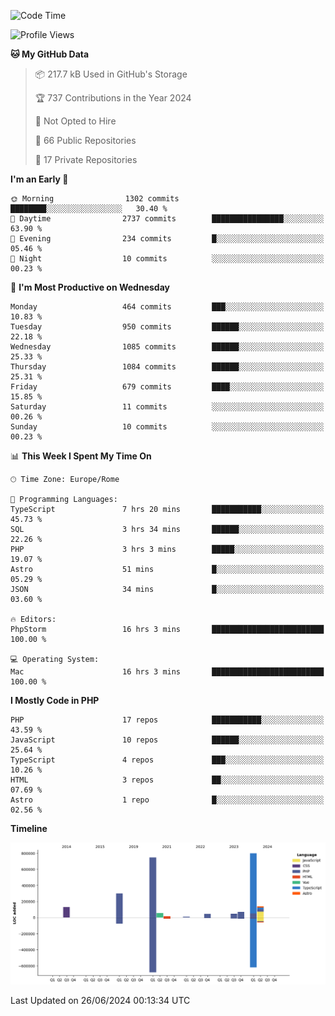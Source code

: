 <!--START_SECTION:waka-->
![Code Time](http://img.shields.io/badge/Code%20Time-5%2C119%20hrs%2013%20mins-blue)

![Profile Views](http://img.shields.io/badge/Profile%20Views-0-blue)

**🐱 My GitHub Data** 

> 📦 217.7 kB Used in GitHub's Storage 
 > 
> 🏆 737 Contributions in the Year 2024
 > 
> 🚫 Not Opted to Hire
 > 
> 📜 66 Public Repositories 
 > 
> 🔑 17 Private Repositories 
 > 
**I'm an Early 🐤** 

```text
🌞 Morning                1302 commits        ████████░░░░░░░░░░░░░░░░░   30.40 % 
🌆 Daytime                2737 commits        ████████████████░░░░░░░░░   63.90 % 
🌃 Evening                234 commits         █░░░░░░░░░░░░░░░░░░░░░░░░   05.46 % 
🌙 Night                  10 commits          ░░░░░░░░░░░░░░░░░░░░░░░░░   00.23 % 
```
📅 **I'm Most Productive on Wednesday** 

```text
Monday                   464 commits         ███░░░░░░░░░░░░░░░░░░░░░░   10.83 % 
Tuesday                  950 commits         ██████░░░░░░░░░░░░░░░░░░░   22.18 % 
Wednesday                1085 commits        ██████░░░░░░░░░░░░░░░░░░░   25.33 % 
Thursday                 1084 commits        ██████░░░░░░░░░░░░░░░░░░░   25.31 % 
Friday                   679 commits         ████░░░░░░░░░░░░░░░░░░░░░   15.85 % 
Saturday                 11 commits          ░░░░░░░░░░░░░░░░░░░░░░░░░   00.26 % 
Sunday                   10 commits          ░░░░░░░░░░░░░░░░░░░░░░░░░   00.23 % 
```


📊 **This Week I Spent My Time On** 

```text
🕑︎ Time Zone: Europe/Rome

💬 Programming Languages: 
TypeScript               7 hrs 20 mins       ███████████░░░░░░░░░░░░░░   45.73 % 
SQL                      3 hrs 34 mins       ██████░░░░░░░░░░░░░░░░░░░   22.26 % 
PHP                      3 hrs 3 mins        █████░░░░░░░░░░░░░░░░░░░░   19.07 % 
Astro                    51 mins             █░░░░░░░░░░░░░░░░░░░░░░░░   05.29 % 
JSON                     34 mins             █░░░░░░░░░░░░░░░░░░░░░░░░   03.60 % 

🔥 Editors: 
PhpStorm                 16 hrs 3 mins       █████████████████████████   100.00 % 

💻 Operating System: 
Mac                      16 hrs 3 mins       █████████████████████████   100.00 % 
```

**I Mostly Code in PHP** 

```text
PHP                      17 repos            ███████████░░░░░░░░░░░░░░   43.59 % 
JavaScript               10 repos            ██████░░░░░░░░░░░░░░░░░░░   25.64 % 
TypeScript               4 repos             ███░░░░░░░░░░░░░░░░░░░░░░   10.26 % 
HTML                     3 repos             ██░░░░░░░░░░░░░░░░░░░░░░░   07.69 % 
Astro                    1 repo              █░░░░░░░░░░░░░░░░░░░░░░░░   02.56 % 
```



**Timeline**

![Lines of Code chart](https://raw.githubusercontent.com/frnwtr/frnwtr/main/assets/bar_graph.png)


 Last Updated on 26/06/2024 00:13:34 UTC
<!--END_SECTION:waka-->